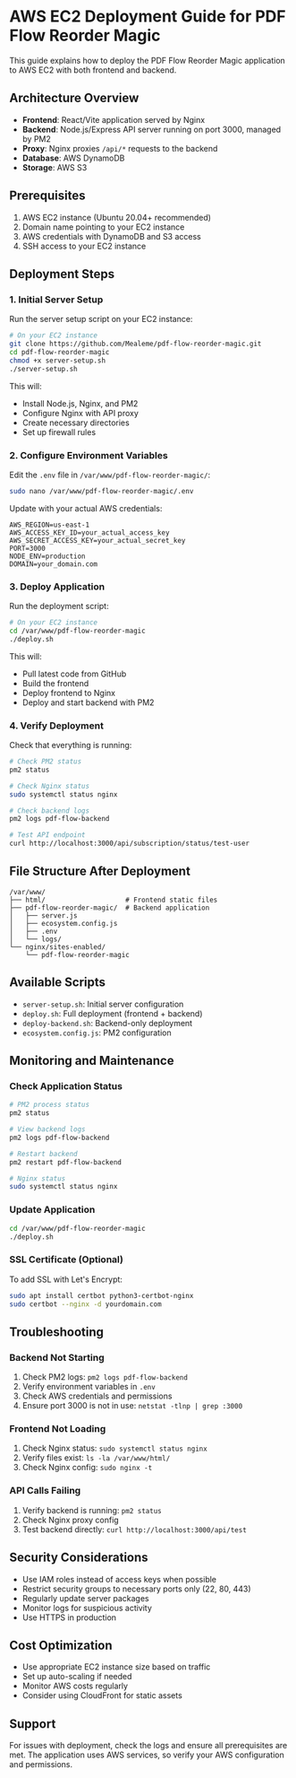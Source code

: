 # AWS EC2 Deployment Guide for PDF Flow Reorder Magic

This guide explains how to deploy the PDF Flow Reorder Magic application to AWS EC2 with both frontend and backend.

## Architecture Overview

- **Frontend**: React/Vite application served by Nginx
- **Backend**: Node.js/Express API server running on port 3000, managed by PM2
- **Proxy**: Nginx proxies `/api/*` requests to the backend
- **Database**: AWS DynamoDB
- **Storage**: AWS S3

## Prerequisites

1. AWS EC2 instance (Ubuntu 20.04+ recommended)
2. Domain name pointing to your EC2 instance
3. AWS credentials with DynamoDB and S3 access
4. SSH access to your EC2 instance

## Deployment Steps

### 1. Initial Server Setup

Run the server setup script on your EC2 instance:

```bash
# On your EC2 instance
git clone https://github.com/Mealeme/pdf-flow-reorder-magic.git
cd pdf-flow-reorder-magic
chmod +x server-setup.sh
./server-setup.sh
```

This will:
- Install Node.js, Nginx, and PM2
- Configure Nginx with API proxy
- Create necessary directories
- Set up firewall rules

### 2. Configure Environment Variables

Edit the `.env` file in `/var/www/pdf-flow-reorder-magic/`:

```bash
sudo nano /var/www/pdf-flow-reorder-magic/.env
```

Update with your actual AWS credentials:

```
AWS_REGION=us-east-1
AWS_ACCESS_KEY_ID=your_actual_access_key
AWS_SECRET_ACCESS_KEY=your_actual_secret_key
PORT=3000
NODE_ENV=production
DOMAIN=your_domain.com
```

### 3. Deploy Application

Run the deployment script:

```bash
# On your EC2 instance
cd /var/www/pdf-flow-reorder-magic
./deploy.sh
```

This will:
- Pull latest code from GitHub
- Build the frontend
- Deploy frontend to Nginx
- Deploy and start backend with PM2

### 4. Verify Deployment

Check that everything is running:

```bash
# Check PM2 status
pm2 status

# Check Nginx status
sudo systemctl status nginx

# Check backend logs
pm2 logs pdf-flow-backend

# Test API endpoint
curl http://localhost:3000/api/subscription/status/test-user
```

## File Structure After Deployment

```
/var/www/
├── html/                    # Frontend static files
├── pdf-flow-reorder-magic/  # Backend application
│   ├── server.js
│   ├── ecosystem.config.js
│   ├── .env
│   └── logs/
└── nginx/sites-enabled/
    └── pdf-flow-reorder-magic
```

## Available Scripts

- `server-setup.sh`: Initial server configuration
- `deploy.sh`: Full deployment (frontend + backend)
- `deploy-backend.sh`: Backend-only deployment
- `ecosystem.config.js`: PM2 configuration

## Monitoring and Maintenance

### Check Application Status

```bash
# PM2 process status
pm2 status

# View backend logs
pm2 logs pdf-flow-backend

# Restart backend
pm2 restart pdf-flow-backend

# Nginx status
sudo systemctl status nginx
```

### Update Application

```bash
cd /var/www/pdf-flow-reorder-magic
./deploy.sh
```

### SSL Certificate (Optional)

To add SSL with Let's Encrypt:

```bash
sudo apt install certbot python3-certbot-nginx
sudo certbot --nginx -d yourdomain.com
```

## Troubleshooting

### Backend Not Starting

1. Check PM2 logs: `pm2 logs pdf-flow-backend`
2. Verify environment variables in `.env`
3. Check AWS credentials and permissions
4. Ensure port 3000 is not in use: `netstat -tlnp | grep :3000`

### Frontend Not Loading

1. Check Nginx status: `sudo systemctl status nginx`
2. Verify files exist: `ls -la /var/www/html/`
3. Check Nginx config: `sudo nginx -t`

### API Calls Failing

1. Verify backend is running: `pm2 status`
2. Check Nginx proxy config
3. Test backend directly: `curl http://localhost:3000/api/test`

## Security Considerations

- Use IAM roles instead of access keys when possible
- Restrict security groups to necessary ports only (22, 80, 443)
- Regularly update server packages
- Monitor logs for suspicious activity
- Use HTTPS in production

## Cost Optimization

- Use appropriate EC2 instance size based on traffic
- Set up auto-scaling if needed
- Monitor AWS costs regularly
- Consider using CloudFront for static assets

## Support

For issues with deployment, check the logs and ensure all prerequisites are met. The application uses AWS services, so verify your AWS configuration and permissions.